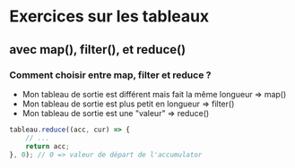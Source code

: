 # Exercices sur les tableaux

## avec map(), filter(), et reduce()

### **Comment choisir entre map, filter et reduce ?**

- Mon tableau de sortie est différent mais fait la même longueur ⇒ map()
- Mon tableau de sortie est plus petit en longueur ⇒ filter()
- Mon tableau de sortie est une "valeur" ⇒ reduce()

```jsx
tableau.reduce((acc, cur) => { 
	// ...
	return acc;
}, 0); // 0 => valeur de départ de l'accumulator
```
